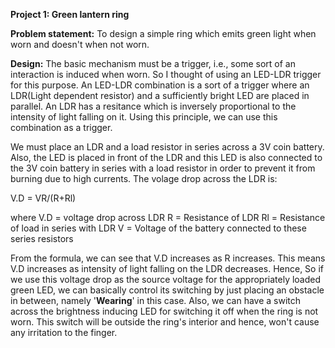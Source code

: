 __Project 1: Green lantern ring__

__Problem statement:__
To design a simple ring which emits green light when worn and doesn't when not worn.

__Design:__
The basic mechanism must be a trigger, i.e., some sort of an interaction is induced when worn. So I thought of using an LED-LDR trigger for this purpose. An LED-LDR combination is a sort of a trigger where an LDR(Light dependent resistor) and a sufficiently bright LED are placed in parallel. An LDR has a resitance which is inversely proportional to the intensity of light falling on it. Using this principle, we can use this combination as a trigger. 

We must place an LDR and a load resistor in series across a 3V coin battery. Also, the LED is placed in front of the LDR and this LED is also connected to the 3V coin battery in series with a load resistor in order to prevent it from burning due to high currents. The volage drop across the LDR is:

V.D = VR/(R+Rl)

where V.D = voltage drop across LDR
        R = Resistance of LDR
       Rl = Resistance of load in series with LDR
        V = Voltage of the battery connected to these series resistors
        
From the formula, we can see that V.D increases as R increases. This means V.D increases as intensity of light falling on the LDR decreases. Hence, So if we use this voltage drop as the source voltage for the appropriately loaded green LED, we can basically control its switching by just placing an obstacle in between, namely '__Wearing__' in this case. Also, we can have a switch across the brightness inducing LED for switching it off when the ring is not worn. This switch will be outside the ring's interior and hence, won't cause any irritation to the finger.
